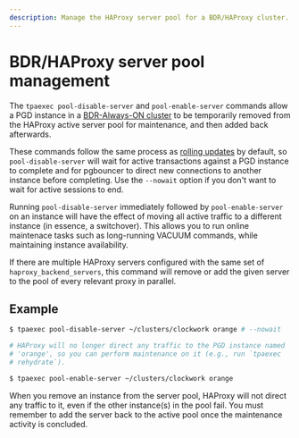 ```yaml
---
description: Manage the HAProxy server pool for a BDR/HAProxy cluster.
---
```


# BDR/HAProxy server pool management

The `tpaexec pool-disable-server` and `pool-enable-server` commands
allow a PGD instance in a [BDR-Always-ON
cluster](architecture-BDR-Always-ON.md) to be temporarily removed from
the HAProxy active server pool for maintenance, and then added back
afterwards.

These commands follow the same process as [rolling
updates](tpaexec-upgrade.md) by default, so
`pool-disable-server` will wait for active transactions against a PGD
instance to complete and for pgbouncer to direct new connections to
another instance before completing. Use the `--nowait` option if you
don't want to wait for active sessions to end.

Running `pool-disable-server` immediately followed by
`pool-enable-server` on an instance will have the effect of moving all
active traffic to a different instance (in essence, a switchover). This
allows you to run online maintenace tasks such as long-running VACUUM
commands, while maintaining instance availability.

If there are multiple HAProxy servers configured with the same set of
`haproxy_backend_servers`, this command will remove or add the given
server to the pool of every relevant proxy in parallel.

## Example


```bash
$ tpaexec pool-disable-server ~/clusters/clockwork orange # --nowait

# HAProxy will no longer direct any traffic to the PGD instance named
# 'orange', so you can perform maintenance on it (e.g., run `tpaexec
# rehydrate`).

$ tpaexec pool-enable-server ~/clusters/clockwork orange
```

When you remove an instance from the server pool, HAProxy will not
direct any traffic to it, even if the other instance(s) in the pool
fail. You must remember to add the server back to the active pool once
the maintenance activity is concluded.
